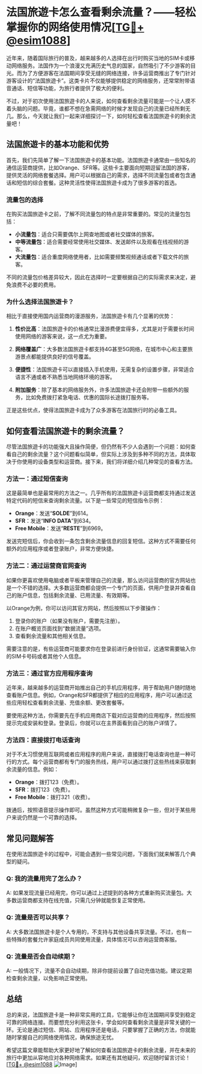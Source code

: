 # 法国旅遊卡怎么查看剩余流量？——轻松掌握你的网络使用情况[[TG💪+ @esim1088](https://t.me/s/esim1088)]

近年来，随着国际旅行的普及，越来越多的人选择在出行时购买当地的SIM卡或移动网络服务。法国作为一个浪漫又充满历史气息的国家，自然吸引了不少游客的目光。而为了方便游客在法国期间享受无缝的网络连接，许多运营商推出了专门针对游客设计的“法国旅遊卡”。这类卡片不仅能够提供稳定的网络服务，还常常附带语音通话、短信等功能，为旅行者提供了极大的便利。

不过，对于初次使用法国旅遊卡的人来说，如何查看剩余流量可能是一个让人摸不着头脑的问题。毕竟，谁都不想在急需网络的时候才发现自己的流量已经所剩无几。那么，今天就让我们一起来详细探讨一下，如何轻松查看法国旅遊卡的剩余流量吧！

## 法国旅遊卡的基本功能和优势

首先，我们先简单了解一下法国旅遊卡的基本功能。法国旅遊卡通常由一些知名的通信运营商提供，比如Orange、SFR等。这些卡主要面向短期逗留法国的游客，提供灵活的网络套餐选择。用户可以根据自己的需求，选择不同流量包或者包含通话和短信的综合套餐。这种灵活性使得法国旅遊卡成为了很多游客的首选。

### 流量包的选择

在购买法国旅遊卡之前，了解不同流量包的特点是非常重要的。常见的流量包包括：

- **小流量包**：适合只需要偶尔上网查地图或者社交媒体的旅客。
- **中等流量包**：适合需要经常使用社交媒体、发送邮件以及观看在线视频的游客。
- **大流量包**：适合重度网络使用者，比如需要频繁视频通话或者下载文件的旅客。

不同的流量包价格差异较大，因此在选择时一定要根据自己的实际需求来决定，避免浪费不必要的费用。

### 为什么选择法国旅遊卡？

相比于直接使用国内运营商的漫游服务，法国旅遊卡有几个显著的优势：

1. **性价比高**：法国旅遊卡的价格通常比漫游费便宜得多，尤其是对于需要长时间使用网络的游客来说，这一点尤为重要。
   
2. **网络覆盖广**：大多数法国旅遊卡都支持4G甚至5G网络，在城市中心和主要旅游景点都能提供良好的信号覆盖。

3. **便捷性**：法国旅遊卡可以直接插入手机使用，无需复杂的设置步骤，非常适合语言不通或者不熟悉当地网络环境的游客。

4. **附加服务**：除了基本的网络服务外，许多法国旅遊卡还会附带一些额外的服务，比如免费拨打紧急电话、优惠的国际长途拨打服务等。

正是这些优点，使得法国旅遊卡成为了众多游客在法国旅行时的必备工具。

## 如何查看法国旅遊卡的剩余流量？

尽管法国旅遊卡的功能强大且操作简便，但仍然有不少人会遇到一个问题：如何查看自己的剩余流量？这个问题看似简单，但实际上涉及到多种不同的方法，具体取决于你使用的设备类型和运营商。接下来，我们将详细介绍几种常见的查看方法。

### 方法一：通过短信查询

这是最简单也是最常用的方法之一。几乎所有的法国旅遊卡运营商都支持通过发送特定代码的短信来查询剩余流量。以下是一些常见的短信指令示例：

- **Orange**：发送“**SOLDE**”到614。
- **SFR**：发送“**INFO DATA**”到634。
- **Free Mobile**：发送“**RESTE**”到6969。

发送完短信后，你会收到一条包含剩余流量信息的回复短信。这种方式不需要任何额外的应用程序或者登录账户，非常方便快捷。

### 方法二：通过运营商官网查询

如果你更喜欢使用电脑或者平板来管理自己的流量，那么访问运营商的官方网站也是一个不错的选择。大多数运营商都会提供一个专门的页面，供用户登录并查看自己的账户信息，包括剩余流量、已用流量、有效期等。

以Orange为例，你可以访问其官方网站，然后按照以下步骤操作：

1. 登录你的账户（如果没有账户，需要先注册）。
2. 在账户概览页面找到“数据流量”选项。
3. 查看剩余流量和其他相关信息。

需要注意的是，有些运营商可能要求你在登录前进行身份验证，这通常需要输入你的SIM卡号码或者其他个人信息。

### 方法三：通过官方应用程序查询

近年来，越来越多的运营商开始推出自己的手机应用程序，用于帮助用户随时随地查看账户信息。例如，Orange和SFR都提供了相应的应用程序，用户可以通过这些应用轻松查看剩余流量、充值余额、更改套餐等。

要使用这种方法，你需要先在手机应用商店下载对应运营商的应用程序，然后按照提示完成安装和登录。登录后，你就可以在主界面看到自己的账户详情了。

### 方法四：直接拨打电话查询

对于不太习惯使用互联网或者应用程序的用户来说，直接拨打电话查询也是一种可行的方式。每个运营商都有专门的服务热线，用户可以通过拨打这些热线来获取剩余流量的信息。例如：

- **Orange**：拨打123（免费）。
- **SFR**：拨打123（免费）。
- **Free Mobile**：拨打321（收费）。

拨通后，按照语音提示操作即可。虽然这种方式可能稍微复杂一些，但对于某些用户来说仍然是一个可靠的选择。

## 常见问题解答

在使用法国旅遊卡的过程中，可能会遇到一些常见问题，下面我们就来解答几个典型的疑问。

### Q: 我的流量用完了怎么办？

A: 如果发现流量已经用完，你可以通过上述提到的各种方式重新购买流量包。大多数运营商都支持在线充值，只需几分钟就能恢复正常使用。

### Q: 流量是否可以共享？

A: 大多数法国旅遊卡是个人专用的，不支持与其他设备共享流量。不过，也有一些特殊的套餐允许家庭成员共同使用流量，具体情况可以咨询运营商客服。

### Q: 流量是否会自动续期？

A: 一般情况下，流量不会自动续期，除非你提前设置了自动充值功能。建议定期检查剩余流量，以免影响正常使用。

## 总结

总的来说，法国旅遊卡是一种非常实用的工具，它能够让你在法国期间享受到稳定可靠的网络连接。而要想充分利用这张卡，学会如何查看剩余流量是非常关键的一环。无论是通过短信、网站、应用程序还是电话，只要掌握了正确的方法，你就能随时掌握自己的网络使用情况，确保旅途无忧。

希望这篇文章能帮助大家更好地了解如何查看法国旅遊卡的剩余流量，并在未来的旅行中更加从容地应对各种网络需求。如果还有其他疑问，欢迎随时留言讨论！[[TG💪+ @esim1088](https://t.me/s/esim1088) ![Image](https://i.postimg.cc/4NQfJmqS/Snipaste-2025-05-13-00-14-12.png)]